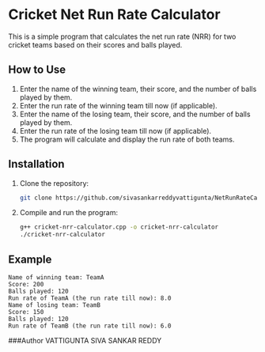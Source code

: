 # Cricket Net Run Rate Calculator

This is a simple program that calculates the net run rate (NRR) for two cricket teams based on their scores and balls played.

## How to Use

1. Enter the name of the winning team, their score, and the number of balls played by them.
2. Enter the run rate of the winning team till now (if applicable).
3. Enter the name of the losing team, their score, and the number of balls played by them.
4. Enter the run rate of the losing team till now (if applicable).
5. The program will calculate and display the run rate of both teams.

## Installation

1. Clone the repository:

   ```bash
   git clone https://github.com/sivasankarreddyvattigunta/NetRunRateCalculator.git
   ```

2. Compile and run the program:

   ```bash
   g++ cricket-nrr-calculator.cpp -o cricket-nrr-calculator
   ./cricket-nrr-calculator
   ```

## Example

```
Name of winning team: TeamA
Score: 200
Balls played: 120
Run rate of TeamA (the run rate till now): 8.0
Name of losing team: TeamB
Score: 150
Balls played: 120
Run rate of TeamB (the run rate till now): 6.0
```
###Author
VATTIGUNTA SIVA SANKAR REDDY
